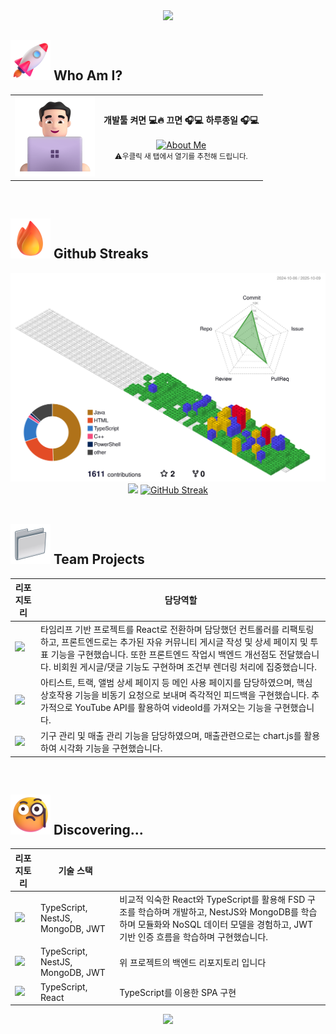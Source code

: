 <div align= "center"> 
<img src="https://capsule-render.vercel.app/api?type=waving&height=250&color=timeGradient&text=Hello%20Github🚀&fontSize=60&animation=twinkling&fontAlign=50&fontAlignY=35&rotate=-5&desc=-%20GUNW-O-O&descAlign=72&descAlignY=55"/>
</div>

<h2>
  <img src="./img/Rocket.png" width="64" /> Who Am I?
</h2>
<table>
  <tr>
    <td>
      <img src="./img/Developer.png" width="128" />
    </td>
    <td align="center" valign="middle">
      <strong>개발툴 켜면 💻🔥 끄면 🎧💻 하루종일 🎧💻</strong><br/><br/>
      <a href="https://gunw-o-o.github.io/aboutMe/">
        <img src="https://img.shields.io/badge/about.me-3B82F6?style=for-the-badge&logo=aboutdotme&logoColor=white" alt="About Me" />
      </a><br/>
      <small>⚠️우클릭 새 탭에서 열기를 추천해 드립니다.</small>
    </td>
  </tr>
</table>
<br>

<h2>
  <img src="./img/Fire.png" width="64" /> Github Streaks
</h2>

<div align= "center"> 
  <div align="center">
  	<img src="./profile-3d-contrib/profile-gitblock.svg" alt="3D profile" width="600" />
  </div>
  <div align= "center"> 
    <img src="https://github-readme-stats.vercel.app/api?username=GUNW-O-O&theme=vue-dark" />
    <a href="https://git.io/streak-stats"><img src="https://streak-stats.demolab.com?user=GUNW-O-O&theme=vue-dark&border_radius=5&locale=ko&date_format=%5BY.%5Dn.j&card_width=450" alt="GitHub Streak" /></a>
  </div> 
</div>

<br>

<h2>
  <img src="./img/Projects.webp" width="64" /> Team Projects
</h2>


| 리포지토리 | 담당역할 |
|------------|------|
| <a href="https://github.com/Lee-0210/Resonos_React"><img src="https://github-readme-stats.vercel.app/api/pin/?username=Lee-0210&repo=Resonos_React&theme=blue" width="300"/></a> | 타임리프 기반 프로젝트를 React로 전환하며 담당했던 컨트롤러를 리팩토링하고, 프론트엔드로는 추가된 자유 커뮤니티 게시글 작성 및 상세 페이지 및 투표 기능을 구현했습니다. 또한 프론트엔드 작업시 백엔드 개선점도 전달했습니다. 비회원 게시글/댓글 기능도 구현하며 조건부 렌더링 처리에 집중했습니다. |
| <a href="https://github.com/ruff1376/Resonos"><img src="https://github-readme-stats.vercel.app/api/pin/?username=ruff1376&repo=Resonos&theme=blue" width="300"/></a> | 아티스트, 트랙, 앨범 상세 페이지 등 메인 사용 페이지를 담당하였으며, 핵심 상호작용 기능을 비동기 요청으로 보내며 즉각적인 피드백을 구현했습니다. 추가적으로 YouTube API를 활용하여 videoId를 가져오는 기능을 구현했습니다. |
| <a href="https://github.com/ruff1376/AI3_MINI1_TEAM3"><img src="https://github-readme-stats.vercel.app/api/pin/?username=ruff1376&repo=AI3_MINI1_TEAM3&theme=blue" width="300"/></a> | 기구 관리 및 매출 관리 기능을 담당하였으며, 매출관련으로는 chart.js를 활용하여 시각화 기능을 구현했습니다. |


<br>

<h2>
  <img src="./img/Curious.png" width="64" /> Discovering...
</h2>


| 리포지토리 | 기술 스택 |  |
|------------|------|----|
| <a href="https://github.com/GUNW-O-O/lexi-hub"><img src="https://github-readme-stats.vercel.app/api/pin/?username=GUNW-O-O&repo=lexi-hub&theme=blue" width="300"/></a> | TypeScript, NestJS, MongoDB, JWT | 비교적 익숙한 React와 TypeScript를 활용해 FSD 구조를 학습하며 개발하고, NestJS와 MongoDB를 학습하며 모듈화와 NoSQL 데이터 모델을 경험하고, JWT 기반 인증 흐름을 학습하며 구현했습니다.  |
| <a href="https://github.com/GUNW-O-O/lexi-hub-backend"><img src="https://github-readme-stats.vercel.app/api/pin/?username=GUNW-O-O&repo=lexi-hub-backend&theme=blue" width="300"/></a> | TypeScript, NestJS, MongoDB, JWT | 위 프로젝트의 백엔드 리포지토리 입니다  |
| <a href="https://github.com/GUNW-O-O/aboutme"><img src="https://github-readme-stats.vercel.app/api/pin/?username=GUNW-O-O&repo=aboutme&theme=blue" width="300"/></a> | TypeScript, React | TypeScript를 이용한 SPA 구현  |
<!--
<div align= "center">
    <h2 style="border-bottom: 1px solid #d8dee4; color: #282d33;"> 🛠️ Tech Stacks </h2> <br> 
    <div style="margin: 0 auto; text-align: center;" align= "center"> <img src="https://img.shields.io/badge/Java-007396?style=for-the-badge&logo=Java&logoColor=white">
          <img src="https://img.shields.io/badge/HTML5-E34F26?style=for-the-badge&logo=HTML5&logoColor=white">
          <img src="https://img.shields.io/badge/Git-F05032?style=for-the-badge&logo=Git&logoColor=white">
          <img src="https://img.shields.io/badge/Github-181717?style=for-the-badge&logo=Github&logoColor=white">
          <img src="https://img.shields.io/badge/MySQL-4479A1?style=for-the-badge&logo=MySQL&logoColor=white">
          <br/><img src="https://img.shields.io/badge/Spring-6DB33F?style=for-the-badge&logo=Spring&logoColor=white">
          <img src="https://img.shields.io/badge/Spring Boot-6DB33F?style=for-the-badge&logo=Spring Boot&logoColor=white">
          <img src="https://img.shields.io/badge/jQuery-0769AD?style=for-the-badge&logo=jQuery&logoColor=white">
          <img src="https://img.shields.io/badge/Javascript-F7DF1E?style=for-the-badge&logo=Javascript&logoColor=white">
          <img src="https://img.shields.io/badge/Bootstrap-7952B3?style=for-the-badge&logo=Bootstrap&logoColor=white">
          <br/><img src="https://img.shields.io/badge/CSS3-1572B6?style=for-the-badge&logo=CSS3&logoColor=white">
          <img src="https://img.shields.io/badge/Notion-000000?style=for-the-badge&logo=Notion&logoColor=white">
          </div>
    </div>
-->

<!--
**GUNW-O-O/GUNW-O-O** is a ✨ _special_ ✨ repository because its `README.md` (this file) appears on your GitHub profile.

Here are some ideas to get you started:

- 🔭 I’m currently working on ...
- 🌱 I’m currently learning ...
- 👯 I’m looking to collaborate on ...
- 🤔 I’m looking for help with ...
- 💬 Ask me about ...
- 📫 How to reach me: ...
- 😄 Pronouns: ...
- ⚡ Fun fact: ...
-->
<div align= "center"> 
<img src="https://capsule-render.vercel.app/api?type=waving&height=250&color=timeGradient&text=Hello%20Github!🚀&section=footer&animation=twinkling&fontSize=60&rotate=-5&desc=-GUNW-O-O&descAlign=65&descAlignY=80"/>
</div>
